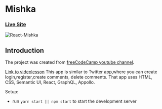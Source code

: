 # Mishka

### [Live Site](https://elated-chandrasekhar-575b20.netlify.app/)

![React-Mishka](https://i.ibb.co/6ySKg06/MERNG.png)


## Introduction
The project was created from [freeCodeCamp youtube channel](https://www.youtube.com/channel/UC8butISFwT-Wl7EV0hUK0BQ).

[Link to videolesson](https://www.youtube.com/watch?v=n1mdAPFq2Os&t)
This app is similar to Twitter app,where you can
          create login,register,create comments, delete comments.
         That app uses HTML, CSS, Semantic UI, React, GraphQL, Appollo.

Setup:
- run ```yarn start || npm start``` to start the development server
